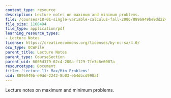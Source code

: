```yaml
---
content_type: resource
description: Lecture notes on maximum and minimum problems.
file: /courses/18-01-single-variable-calculus-fall-2006/8896949be9dd22428b03e64dbcd990af_lec11.pdf
file_size: 1168494
file_type: application/pdf
learning_resource_types:
- Lecture Notes
license: https://creativecommons.org/licenses/by-nc-sa/4.0/
ocw_type: OCWFile
parent_title: Lecture Notes
parent_type: CourseSection
parent_uid: 6005d379-62c4-200a-f129-7fe3c6e6007a
resourcetype: Document
title: 'Lecture 11: Max/Min Problems'
uid: 8896949b-e9dd-2242-8b03-e64dbcd990af
---
```

Lecture notes on maximum and minimum problems.